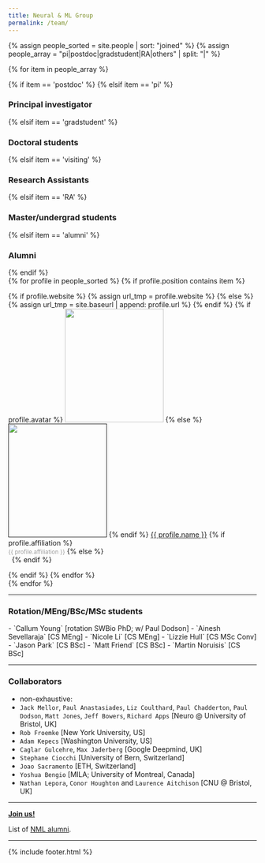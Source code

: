 ```yaml
---
title: Neural & ML Group
permalink: /team/
---
```


{% assign people_sorted = site.people | sort: "joined" %}
{% assign people_array = "pi|postdoc|gradstudent|RA|others" | split: "|" %}


<!--
  {% assign people_array = "pi|postdoc|gradstudent|others" | split: "|" %}
  
{% assign people_sorted = site.people | sort: "joined" %}
<ul>
{% for y in yearsSorted %}
  <li>{{ y.name }}
    <ul>
      {% assign yearTitlesSorted = y.items | sort: "title" %}
      {% for t in yearTitlesSorted %}
      <li>{{ t.title }}</li>
      {% endfor %}
    </ul>
  </li>
{% endfor %}
</ul>-->

{% for item in people_array %}

<div class="pos_header">
{% if item == 'postdoc' %}
<!--<h3>Postdoctoral research associates</h3>-->
 {% elsif item == 'pi' %}
<h3>Principal investigator</h3>
 {% elsif item == 'gradstudent' %}
<h3>Doctoral students</h3>
{% elsif item == 'visiting' %}
<h3>Research Assistants</h3>
 {% elsif item == 'RA' %}
<h3>Master/undergrad students</h3>
{% elsif item == 'alumni' %}
<h3>Alumni</h3>
{% endif %}
</div>

<div class="content list people">
  {% for profile in people_sorted %}
    {% if profile.position contains item %}
    <div class="list-item-people">
      <p class="list-post-title">
        {% if profile.website %}
          {% assign url_tmp = profile.website %}
        {% else %}
          {% assign url_tmp = site.baseurl | append: profile.url %}
        {% endif %}
        {% if profile.avatar %}
        <a href="{{url_tmp}}"><img width="200" height="230" src="{{site.baseurl}}/images/people/{{profile.avatar}}"></a>
        {% else %}
        <a href=""><img width="200" height="230" src="http://evansheline.com/wp-content/uploads/2011/02/facebook-Storm-Trooper.jpg"></a>
        {% endif %}
        <a class="name" href="{{url_tmp}}">{{ profile.name }}</a>
        {% if profile.affiliation %}
          <br><small><span style="color:#9d9d9d">{{ profile.affiliation }}</span></small>
        {% else %}
          <br><small><span style="color:#FFFFFF">.</span></small>
        {% endif %}
      </p>
    </div>
    {% endif %}
  {% endfor %}
</div>
{% endfor %}
<hr>
<div class="pos_header">
<h3>Rotation/MEng/BSc/MSc students</h3>
</div>
- `Callum Young` [rotation SWBio PhD; w/ Paul Dodson]
- `Ainesh Sevellaraja` [CS MEng]
- `Nicole Li` [CS MEng]
- `Lizzie Hull` [CS MSc Conv]
- `Jason Park` [CS BSc]
- `Matt Friend` [CS BSc]
- `Martin Noruisis` [CS BSc]

<hr>
<div class="pos_header">
<h3>Collaborators</h3>
</div>

- non-exhaustive:
- `Jack Mellor`, `Paul Anastasiades`, `Liz Coulthard`, `Paul Chadderton`, `Paul Dodson`, `Matt Jones`, `Jeff Bowers`, `Richard Apps` [Neuro @ University of Bristol, UK]
- `Rob Froemke` [New York University, US]
- `Adam Kepecs` [Washington University, US]
- `‪Caglar Gulcehre‬`, `Max Jaderberg` [Google Deepmind, UK]
- `Stephane Ciocchi​` [University of Bern, Switzerland]
- `Joao Sacramento` [ETH, Switzerland]
- `Yoshua Bengio` [MILA; University of Montreal, Canada]
- `Nathan Lepora`, `Conor Houghton` and `Laurence Aitchison` [CNU @ Bristol, UK]



<hr>
<a href="https://neuralml.github.io/joinus/" target="_blank"><b>Join us!</b></a> <br>

List of [NML alumni](/people/alumni).

<hr>

{% include footer.html %}


